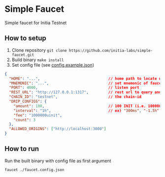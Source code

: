 # Simple Faucet

Simple faucet for Initia Testnet

## How to setup

1. Clone repository `git clone https://github.com/initia-labs/simple-faucet.git`
2. Build binary `make install`
3. Set config file (see [config.example.json](config.example.json))

```json
{
  "HOME": "...",                               // home path to locate db
  "MNEMONIC": "...",                           // set mnemonic of faucet account
  "PORT": 4000,                                // listen port
  "REST_URL": "http://127.0.0.1:1317",         // rest url to query and submit tx
  "CHAIN_ID": "testnet",                       // the chain-id
  "DRIP_CONFIGS": {
    "amount": 100,                             // 100 INIT (i.e. 100000000 uinit)
    "interval": "1h",                          // ex) "300ms", "-1.5h" or "2h45m". time units are "ns", "us" (or "µs"), "ms", "s", "m", "h".
    "fee": "1000000uinit",
    "count": 3
  },
  "ALLOWED_ORIGINS": ["http://localhost:3000"]
}
```

## How to run

Run the built binary with config file as first argument

```bash
faucet ./faucet.config.json
```
